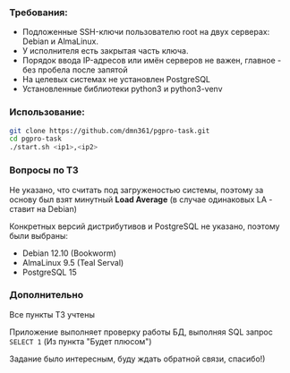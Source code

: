 ### Требования:

- Подложенные SSH-ключи пользователю root на двух серверах: Debian и AlmaLinux.
- У исполнителя есть закрытая часть ключа.
- Порядок ввода IP-адресов или имён серверов не важен, главное - без пробела после запятой
- На целевых системах не установлен PostgreSQL
- Установленные библиотеки python3 и python3-venv

### Использование:

```sh
git clone https://github.com/dmn361/pgpro-task.git
cd pgpro-task
./start.sh <ip1>,<ip2>
```

### Вопросы по ТЗ

Не указано, что считать под загруженостью системы, поэтому за основу был взят минутный **Load Average** (в случае одинаковых LA - ставит на Debian)

Конкретных версий дистрибутивов и PostgreSQL не указано, поэтому были выбраны:
- Debian 12.10 (Bookworm)
- AlmaLinux 9.5 (Teal Serval)
- PostgreSQL 15

### Дополнительно

Все пункты ТЗ учтены

Приложение выполняет проверку работы БД, выполняя SQL запрос `SELECT 1`
(Из пункта "Будет плюсом")

Задание было интересным, буду ждать обратной связи, спасибо!)
